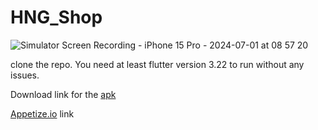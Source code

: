 # HNG_Shop
![Simulator Screen Recording - iPhone 15 Pro - 2024-07-01 at 08 57 20](https://github.com/JamiuJimoh/HNG_Shop/assets/60991680/093bbc1a-0555-48a8-9c9f-cf5db01df903)


clone the repo. You need at least flutter version 3.22 to run without any issues.

Download link for the [apk](https://drive.google.com/file/d/1p800gA_DPeUxDeh18RzPlgrCNsIUl6ct/view?usp=sharing)

[Appetize.io](https://appetize.io/app/jd6mub2b2p63p5yp3k6w6ipffm?device=pixel7&osVersion=13.0&record=true) link

